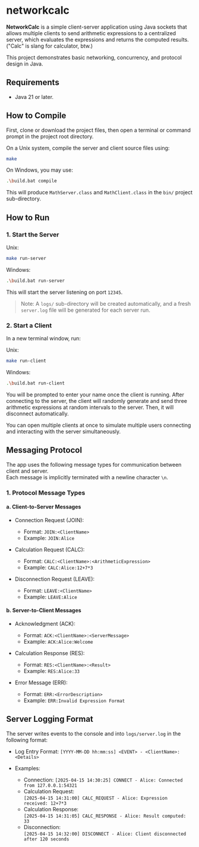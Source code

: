 # networkcalc

**NetworkCalc** is a simple client-server application using Java sockets that allows multiple clients to send arithmetic expressions to a centralized server, which evaluates the expressions and returns the computed results. ("Calc" is slang for calculator, btw.)

This project demonstrates basic networking, concurrency, and protocol design in Java.

## Requirements
- Java 21 or later.

## How to Compile

First, clone or download the project files, then open a terminal or command prompt in the project root directory.

On a Unix system, compile the server and client source files using:

```bash
make
```

On Windows, you may use:

```bash
.\build.bat compile
```

This will produce `MathServer.class` and `MathClient.class` in the `bin/` project sub-directory.

## How to Run

### 1. Start the Server

Unix:
```bash
make run-server
```
Windows:
```bash
.\build.bat run-server
```

This will start the server listening on port `12345`.

> Note: A `logs/` sub-directory will be created automatically, and a fresh `server.log` file will be generated for each server run.

### 2. Start a Client

In a new terminal window, run:

Unix:
```bash
make run-client
```
Windows:
```bash
.\build.bat run-client
```

You will be prompted to enter your name once the client is running. After connecting to the server, the client will randomly generate and send three arithmetic expressions at random intervals to the server. Then, it will disconnect automatically.

You can open multiple clients at once to simulate multiple users connecting and interacting with the server simultaneously.

## Messaging Protocol

The app uses the following message types for communication between client and server.  
Each message is implicitly terminated with a newline character `\n`.

### 1. Protocol Message Types

#### a. Client-to-Server Messages

- Connection Request (JOIN):
  - Format: `JOIN:<ClientName>`
  - Example: `JOIN:Alice`

- Calculation Request (CALC):
  - Format: `CALC:<ClientName>:<ArithmeticExpression>`
  - Example: `CALC:Alice:12+7*3`

- Disconnection Request (LEAVE):
  - Format: `LEAVE:<ClientName>`
  - Example: `LEAVE:Alice`

#### b. Server-to-Client Messages

- Acknowledgment (ACK):
  - Format: `ACK:<ClientName>:<ServerMessage>`
  - Example: `ACK:Alice:Welcome`

- Calculation Response (RES):
  - Format: `RES:<ClientName>:<Result>`
  - Example: `RES:Alice:33`

- Error Message (ERR):
  - Format: `ERR:<ErrorDescription>`
  - Example: `ERR:Invalid Expression Format`

## Server Logging Format

The server writes events to the console and into `logs/server.log` in the following format:

- Log Entry Format: 
  `[YYYY-MM-DD hh:mm:ss] <EVENT> - <ClientName>: <Details>`

- Examples:
  - Connection:
    `[2025-04-15 14:30:25] CONNECT - Alice: Connected from 127.0.0.1:54321`
  - Calculation Request:  
    `[2025-04-15 14:31:00] CALC_REQUEST - Alice: Expression received: 12+7*3`
  - Calculation Response:  
    `[2025-04-15 14:31:05] CALC_RESPONSE - Alice: Result computed: 33`
  - Disconnection:  
    `[2025-04-15 14:32:00] DISCONNECT - Alice: Client disconnected after 120 seconds`

